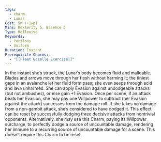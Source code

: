 ```yaml
---
tags:
  - charm
  - Lunar
Cost: 5m (+1wp)
Mins: Dexterity 5, Essence 3
Type: Reflexive
Keywords:
  - Perilous
  - Uniform
Duration: Instant
Prerequisite Charms:
  - "[[Fleet Gazelle Exercise]]"
---
```

In the instant she’s struck, the Lunar’s body becomes fluid and malleable. Blades and arrows move through her flesh without harming it; the tiniest gaps in an avalanche let her fluid form pass; she even seeps through acid and lava unharmed. She can apply Evasion against undodgeable attacks (but not ambushes), or else gain +1 Evasion. Once per scene, if an attack beats her Evasion, she may pay one Willpower to subtract (her Evasion against the attack) successes from the damage roll. If she takes no damage from a non-gambit attack, she’s considered to have dodged it. This effect can be reset by successfully dodging three decisive attacks from nontrivial opponents. Alternatively, she may use this Charm, paying its Willpower surcharge, to perfectly dodge a source of uncountable damage, rendering her immune to a recurring source of uncountable damage for a scene. This doesn’t require this Charm to be reset.